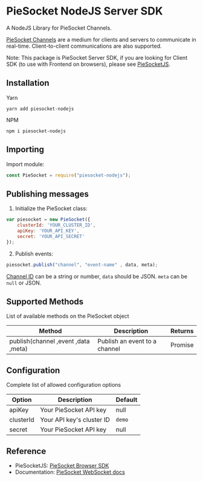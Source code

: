# PieSocket NodeJS Server SDK

A NodeJS Library for PieSocket Channels.

[PieSocket Channels](https://www.piesocket.com/blog/channels/) are a medium for clients and servers to communicate in real-time. Client-to-client communications are also supported.

Note: This package is PieSocket Server SDK, if you are looking for Client SDK (to use with Frontend on browsers), please see [PieSocketJS](https://github.com/piesocket/piesocket-js).
## Installation

Yarn
```
yarn add piesocket-nodejs
```

NPM
```
npm i piesocket-nodejs
```

## Importing

Import module:

```javascript
const PieSocket = require("piesocket-nodejs");
```



## Publishing messages

1. Initialize the PieSocket class:
```javascript
var piesocket = new PieSocket({
    clusterId: 'YOUR_CLUSTER_ID',
    apiKey: 'YOUR_API_KEY',
    secret: 'YOUR_API_SECRET'
});
```

2. Publish events:
```javascript
piesocket.publish("channel", "event-name" , data, meta);
```
[Channel ID](https://www.piesocket.com/docs/3.0/overview) can be a string or number,
`data` should be JSON.
`meta` can be `null` or JSON.

## Supported Methods
List of available methods on the PieSocket object

| Method                | Description                                     | Returns  |
| ----------------------------- | ----------------------------------------------------------------------------- | -------------- |
| publish(channel ,event ,data ,meta)    | Publish an event to a channel                       |  Promise |




## Configuration
Complete list of allowed configuration options

| Option                | Description                                     | Default  |
| ----------------------------- | ----------------------------------------------------------------------------- | -------------- |
| apiKey             | Your PieSocket API key                |  null |
| clusterId          | Your API key's cluster ID                       |  `demo` |
| secret             | Your PieSocket API key                       |  null |

  
## Reference
- PieSocketJS: [PieSocket Browser SDK](https://github.com/piesocket/piesocket-js)
- Documentation: [PieSocket WebSocket docs](https://piesocket.com/docs)
